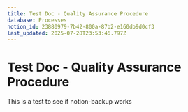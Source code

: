 ```yaml
---
title: Test Doc - Quality Assurance Procedure
database: Processes
notion_id: 23880979-7b42-800a-87b2-e160db9d0cf3
last_updated: 2025-07-28T23:53:46.797Z
---
```


# Test Doc - Quality Assurance Procedure


This is a test to see if notion-backup works

